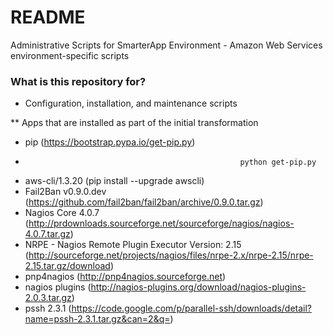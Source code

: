 # README #

Administrative Scripts for SmarterApp Environment - Amazon Web Services environment-specific scripts

### What is this repository for? ###

* Configuration, installation, and maintenance scripts

** Apps that are installed as part of the initial transformation

* pip                                                (https://bootstrap.pypa.io/get-pip.py)
*                                                     python get-pip.py
* aws-cli/1.3.20                                     (pip install --upgrade awscli)
* Fail2Ban v0.9.0.dev                                (https://github.com/fail2ban/fail2ban/archive/0.9.0.tar.gz)
* Nagios Core 4.0.7                                  (http://prdownloads.sourceforge.net/sourceforge/nagios/nagios-4.0.7.tar.gz)
* NRPE - Nagios Remote Plugin Executor Version: 2.15 (http://sourceforge.net/projects/nagios/files/nrpe-2.x/nrpe-2.15/nrpe-2.15.tar.gz/download)
* pnp4nagios                                         (http://pnp4nagios.sourceforge.net)
* nagios plugins                                     (http://nagios-plugins.org/download/nagios-plugins-2.0.3.tar.gz)
* pssh 2.3.1                                         (https://code.google.com/p/parallel-ssh/downloads/detail?name=pssh-2.3.1.tar.gz&can=2&q=)

